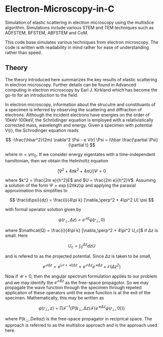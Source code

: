 # Electron-Microscopy-in-C
Simulation of elastic scattering in electron microscopy using the multislice algorithm. Simulations include various STEM and TEM techniques such as ADFSTEM, BFSTEM, ABFSTEM and CoM.

This code base simulates various techniques from electron microscopy. 
The code is written with readability in mind rather for ease of understanding rather than speed.

## Theory
The theory introduced here summarizes the key results of elastic scattering in electron microscopy. Further details can be found in 
Advanced computing in electron microscopy by Earl J. Kirkland which has become the go-to for an introduction to the field.

In electron microscopy, information about the strucutre and constituants of a specimen is inferred by observing the scattering and diffraction of
electrons. Although the incident electrons have energies on the order of 10keV-100keV, the Schrödinger equation is employed with a relativistically 
corrected mass, wavelength and energy.
Given a specimen with potential V(r), the Schrodinger equation reads

$$  -\frac{\hbar^2}{2m} \nabla^2 \Psi - e V(r) \Psi = i\hbar \frac{\partial \Psi}{\partial t} $$

where $m=\gamma m_0$. If we consider energy eigentates with a time-independent hamiltonian, then we obtain the Helmholtz equation

$$ [\nabla^2 + 4 \pi k^2 + 4 \pi U ] \Psi = 0 $$

where $k^2 = \frac{2m e}{h^2}E$ and $U = \frac{2m e}{h^2}V$. Assuming a solution of the form $\Psi = \exp(i 2\pi k z) \psi$ and applying the paraxial approximation this simplifies to

$$ \frac{d\psi}{dz} = \frac{i}{4\pi k} [\nabla_\perp^2 + 4\pi^2 U] \psi  $$

with formal operator solution given by

$$ \psi(r_\perp, \Delta z) = e^{\mathcal{Q} z} \psi(r_\perp, 0)  $$ 

where $\mathcal{Q} = \frac{i}{4\pi k} [\nabla_\perp^2 + 4\pi^2 U_c]$ if $\Delta z$ is small. Here 

$$  U_c = \int_0^{\Delta z} dz U $$

and is refered to as the projected potential.
Since $\Delta z$ is taken to be small, 

$$ e^{\mathcal Q \Delta z} = e^{(\mathcal T + \mathcal U) \Delta z} = e^{\mathcal T \Delta z} e^{\mathcal U \Delta z} + \mathcal{O}(\Delta z ^2) $$

Now if $\mathcal U = 0$, then the angular spectrum formulation applies to our problem and we may identify the $e^{\mathcal T \Delta z}$ as  the free-space propagotor. So we may propagate the wave function through the specimen through repeted applicaiton of these operators until the wave function is at the exit of the specimen. Mathematically, this may be written as 

$$ \psi(r_\perp, z) = \prod \mathcal F^{-1} \{ P(k_\perp, \Delta z) \mathcal F\{ e^{\mathcal U \Delta z} \psi(r_\perp, 0) \} \} $$

where $P(k_\perp, Delta z)$ is the free-space propagator in reciprical space. The approach is referred to as the multislice approach and is the approach used here.

